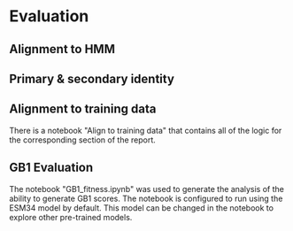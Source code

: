 # Evaluation

## Alignment to HMM

## Primary & secondary identity

## Alignment to training data

There is a notebook "Align to training data" that contains all of the logic for the
corresponding section of the report.

## GB1 Evaluation
The notebook "GB1_fitness.ipynb" was used to generate the analysis of the ability to generate
GB1 scores. The notebook is configured to run using the ESM34 model by default. This model
can be changed in the notebook to explore other pre-trained models.
